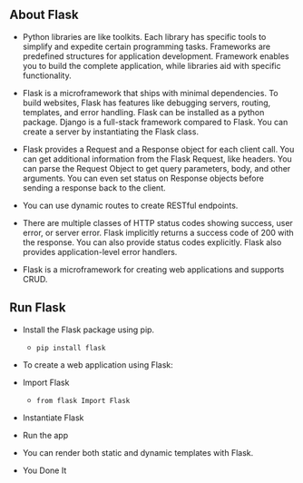 ## About Flask
- Python libraries are like toolkits. Each library has specific tools to simplify and expedite certain programming tasks. Frameworks are predefined structures for application development. Framework enables you to build the complete application, while libraries aid with specific functionality.

- Flask is a microframework that ships with minimal dependencies. To build websites, Flask has features like debugging servers, routing, templates, and error handling. Flask can be installed as a python package. Django is a full-stack framework compared to Flask. You can create a server by instantiating the Flask class.

- Flask provides a Request and a Response object for each client call. You can get additional information from the Flask Request, like headers. You can parse the Request Object to get query parameters, body, and other arguments. You can even set status on Response objects before sending a response back to the client.

- You can use dynamic routes to create RESTful endpoints.

- There are multiple classes of HTTP status codes showing success, user error, or server error. Flask implicitly returns a success code of 200 with the response. You can also provide status codes explicitly. Flask also provides application-level error handlers.

- Flask is a microframework for creating web applications and supports CRUD.

## Run Flask

- Install the Flask package using pip.
  - `pip install flask`  

- To create a web application using Flask:

- Import Flask
   - `from flask Import Flask`

- Instantiate Flask 
  
- Run the app

- You can render both static and dynamic templates with Flask.
- You Done It
